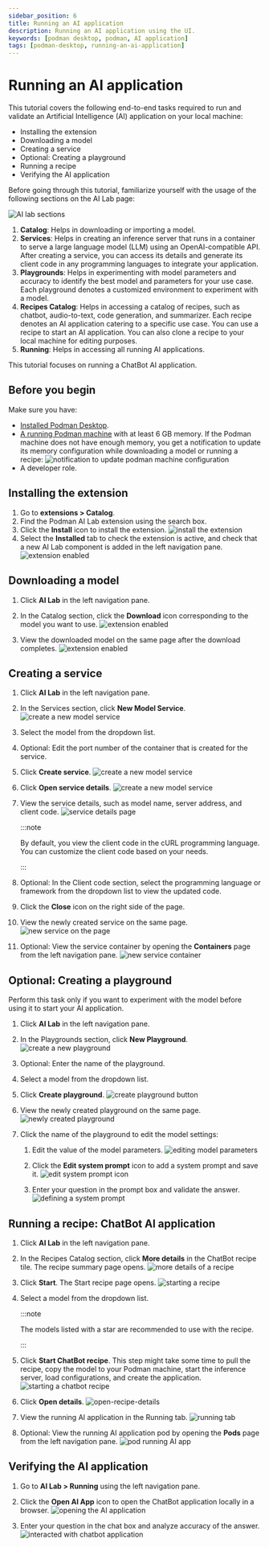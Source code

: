```yaml
---
sidebar_position: 6
title: Running an AI application
description: Running an AI application using the UI.
keywords: [podman desktop, podman, AI application]
tags: [podman-desktop, running-an-ai-application]
---
```


# Running an AI application

This tutorial covers the following end-to-end tasks required to run and validate an Artificial Intelligence (AI) application on your local machine:

- Installing the extension
- Downloading a model
- Creating a service
- Optional: Creating a playground
- Running a recipe
- Verifying the AI application

Before going through this tutorial, familiarize yourself with the usage of the following sections on the AI Lab page:

![AI lab sections](img/ai-lab-sections.png)

1. **Catalog**: Helps in downloading or importing a model.
2. **Services**: Helps in creating an inference server that runs in a container to serve a large language model (LLM) using an OpenAI-compatible API. After creating a service, you can access its details and generate its client code in any programming languages to integrate your application.
3. **Playgrounds**: Helps in experimenting with model parameters and accuracy to identify the best model and parameters for your use case. Each playground denotes a customized environment to experiment with a model.
4. **Recipes Catalog**: Helps in accessing a catalog of recipes, such as chatbot, audio-to-text, code generation, and summarizer. Each recipe denotes an AI application catering to a specific use case. You can use a recipe to start an AI application. You can also clone a recipe to your local machine for editing purposes.
5. **Running**: Helps in accessing all running AI applications.

This tutorial focuses on running a ChatBot AI application.

## Before you begin

Make sure you have:

- [Installed Podman Desktop](/docs/installation).
- [A running Podman machine](/docs/podman/creating-a-podman-machine) with at least 6 GB memory. If the Podman machine does not have enough memory, you get a notification to update its memory configuration while downloading a model or running a recipe:
  ![notification to update podman machine configuration](img/update-machine-config.png)
- A developer role.

## Installing the extension

1. Go to **extensions > Catalog**.
2. Find the Podman AI Lab extension using the search box.
3. Click the **Install** icon to install the extension.
   ![install the extension](img/downloading-ai-lab-ext.png)
4. Select the **Installed** tab to check the extension is active, and check that a new AI Lab component is added in the left navigation pane.
   ![extension enabled](img/active-ai-lab-ext-with-ai-lab-icon.png)

## Downloading a model

1. Click **AI Lab** in the left navigation pane.
2. In the Catalog section, click the **Download** icon corresponding to the model you want to use.
   ![extension enabled](img/download-a-model.png)

3. View the downloaded model on the same page after the download completes.
   ![extension enabled](img/model-downloaded.png)

## Creating a service

1. Click **AI Lab** in the left navigation pane.
2. In the Services section, click **New Model Service**.
   ![create a new model service](img/create-new-model-service.png)

3. Select the model from the dropdown list.
4. Optional: Edit the port number of the container that is created for the service.
5. Click **Create service**.
   ![create a new model service](img/create-a-service.png)

6. Click **Open service details**.
   ![create a new model service](img/open-service-details.png)

7. View the service details, such as model name, server address, and client code.
   ![service details page](img/service-details-page.png)

   :::note

   By default, you view the client code in the cURL programming language. You can customize the client code based on your needs.

   :::

8. Optional: In the Client code section, select the programming language or framework from the dropdown list to view the updated code.
9. Click the **Close** icon on the right side of the page.
10. View the newly created service on the same page.
    ![new service on the page](img/newly-created-service.png)

11. Optional: View the service container by opening the **Containers** page from the left navigation pane.
    ![new service container](img/running-service-in-a-container.png)

## Optional: Creating a playground

Perform this task only if you want to experiment with the model before using it to start your AI application.

1. Click **AI Lab** in the left navigation pane.
2. In the Playgrounds section, click **New Playground**.
   ![create a new playground](img/new-playground.png)

3. Optional: Enter the name of the playground.
4. Select a model from the dropdown list.
5. Click **Create playground**.
   ![create playground button](img/create-a-playground.png)

6. View the newly created playground on the same page.
   ![newly created playground](img/newly-created-playground.png)

7. Click the name of the playground to edit the model settings:

   1. Edit the value of the model parameters.
      ![editing model parameters](img/editing-model-parameters.png)

   2. Click the **Edit system prompt** icon to add a system prompt and save it.
      ![edit system prompt icon](img/edit-system-prompt-icon.png)

   3. Enter your question in the prompt box and validate the answer.
      ![defining a system prompt](img/defining-a-system-prompt.png)

## Running a recipe: ChatBot AI application

1. Click **AI Lab** in the left navigation pane.
2. In the Recipes Catalog section, click **More details** in the ChatBot recipe tile. The recipe summary page opens.
   ![more details of a recipe](img/more-details-of-recipe.png)

3. Click **Start**. The Start recipe page opens.
   ![starting a recipe](img/starting-a-recipe.png)

4. Select a model from the dropdown list.

   :::note

   The models listed with a star are recommended to use with the recipe.

   :::

5. Click **Start ChatBot recipe**. This step might take some time to pull the recipe, copy the model to your Podman machine, start the inference server, load configurations, and create the application.
   ![starting a chatbot recipe](img/starting-a-chatbot-recipe.png)

6. Click **Open details**.
   ![open-recipe-details](img/open-recipe-details.png)

7. View the running AI application in the Running tab.
   ![running tab](img/running-tab.png)

8. Optional: View the running AI application pod by opening the **Pods** page from the left navigation pane.
   ![pod running AI app](img/pod-running-ai-app.png)

## Verifying the AI application

1. Go to **AI Lab > Running** using the left navigation pane.
2. Click the **Open AI App** icon to open the ChatBot application locally in a browser.
   ![opening the AI application](img/open-ai-application.png)

3. Enter your question in the chat box and analyze accuracy of the answer.
   ![interacted with chatbot application](img/interacted-with-chatbot-application.png)
